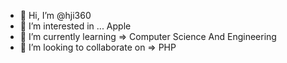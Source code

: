 - 👋 Hi, I’m @hji360
- 👀 I’m interested in ... Apple
- 🌱 I’m currently learning => Computer Science And Engineering
- 💞️ I’m looking to collaborate on => PHP

<!---
hji360/hji360 is a ✨ special ✨ repository because its `README.md` (this file) appears on your GitHub profile.
You can click the Preview link to take a look at your changes.
--->
